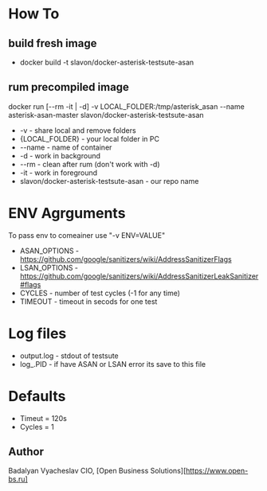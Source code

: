 # How To

## build fresh image 

- docker build -t slavon/docker-asterisk-testsute-asan

## rum precompiled image
docker run [--rm -it | -d] -v LOCAL_FOLDER:/tmp/asterisk_asan --name asterisk-asan-master  slavon/docker-asterisk-testsute-asan 

- -v - share local and remove folders
- {LOCAL_FOLDER} - your local folder in PC
- --name - name of container
- -d - work in background 
- --rm - clean after rum (don't work with -d)
- -it - work in foreground 
- slavon/docker-asterisk-testsute-asan - our repo name

# ENV Agrguments

To pass env to comeainer use "-v ENV=VALUE"

- ASAN_OPTIONS - https://github.com/google/sanitizers/wiki/AddressSanitizerFlags
- LSAN_OPTIONS - https://github.com/google/sanitizers/wiki/AddressSanitizerLeakSanitizer#flags
- CYCLES -  number of test cycles (-1 for any time)
- TIMEOUT - timeout in secods for one test

# Log files

- output.log - stdout of testsute
- log_.PID - if have ASAN or LSAN error its save to this file

# Defaults
- Timeut = 120s
- Cycles = 1

## Author 

Badalyan Vyacheslav
CIO, [Open Business Solutions][https://www.open-bs.ru]


